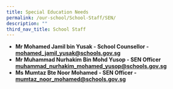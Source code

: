 ```yaml
---
title: Special Education Needs
permalink: /our-school/School-Staff/SEN/
description: ""
third_nav_title: School Staff
---
```



*   **Mr Mohamed Jamil bin Yusak - School Counsellor - mohamed_jamil_yusak@schools.gov.sg**  
*   **Mr Muhammad Nurhakim Bin Mohd Yusop - SEN Officer muhammad_nurhakim_mohamed_yusop@schools.gov.sg**
*   **Ms Mumtaz Bte Noor Mohamed - SEN Officer - mumtaz_noor_mohamed@schools.gov.sg**